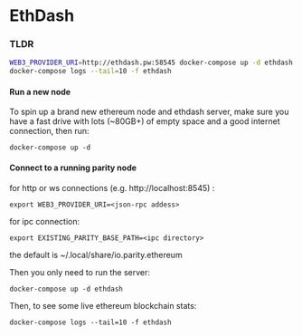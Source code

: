 # EthDash

### TLDR

```sh
WEB3_PROVIDER_URI=http://ethdash.pw:58545 docker-compose up -d ethdash
docker-compose logs --tail=10 -f ethdash
```

#### Run a new node

To spin up a brand new ethereum node and ethdash server, make sure you have a fast drive with lots (~80GB+) of empty space and a good internet connection, then run:

`docker-compose up -d`

#### Connect to a running parity node

for http or ws connections (e.g. http://localhost:8545) :

`export WEB3_PROVIDER_URI=<json-rpc addess>` 

for ipc connection:

`export EXISTING_PARITY_BASE_PATH=<ipc directory>` 

the default is  ~/.local/share/io.parity.ethereum

Then you only need to run the server:

`docker-compose up -d ethdash`



Then, to see some live ethereum blockchain stats:

`docker-compose logs --tail=10 -f ethdash`
